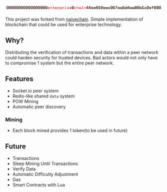 ![logo](logo.png)

This project was forked from
[naivechain](https://github.com/lhartikk/naivechain). Simple implementation of
blockchain that could be used for enterprise technology.

## Why?

Distributing the verification of transactions and data within a peer network
could harden security for trusted devices. Bad actors would not only have to
compromise 1 system but the entire peer network.

## Features

* Socket.io peer system
* Redis-like shared `data` system
* POW Mining
* Automatic peer discovery

### Mining

* Each block mined provides 1 token(to be used in future)

## Future

* Transactions
* Sleep Mining Until Transactions
* Verify Data
* Automatic Difficulty Adjustment
* Gas
* Smart Contracts with Lua
